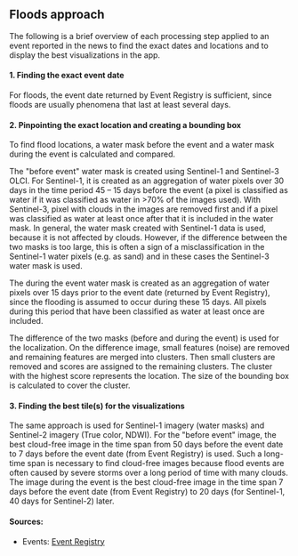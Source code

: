 ## Floods approach
The following is a brief overview of each processing step applied to an event reported in the news to find the exact dates and locations and to display the best visualizations in the app.

#### 1. Finding the exact event date 
For floods, the event date returned by Event Registry is sufficient, since floods are usually phenomena that last at least several days.

#### 2. Pinpointing the exact location and creating a bounding box
To find flood locations, a water mask before the event and a water mask during the event is calculated and compared.

The "before event" water mask is created using Sentinel-1 and Sentinel-3 OLCI. For Sentinel-1, it is created as an aggregation of water pixels over 30 days in the time period 45 – 15 days before the event (a pixel is classified as water if it was classified as water in >70% of the images used). With Sentinel-3, pixel with clouds in the images are removed first and if a pixel was classified as water at least once after that it is included in the water mask. In general, the water mask created with Sentinel-1 data is used, because it is not affected by clouds. However, if the difference between the two masks is too large, this is often a sign of a misclassification in the Sentinel-1 water pixels (e.g. as sand) and in these cases the Sentinel-3 water mask is used.

The during the event water mask is created as an aggregation of water pixels over 15 days prior to the event date (returned by Event Registry), since the flooding is assumed to occur during these 15 days. All pixels during this period that have been classified as water at least once are included.

The difference of the two masks (before and during the event) is used for the localization. On the difference image, small features (noise) are removed and remaining features are merged into clusters. Then small clusters are removed and scores are assigned to the remaining clusters. The cluster with the highest score represents the location. The size of the bounding box is calculated to cover the cluster.

#### 3. Finding the best tile(s) for the visualizations
The same approach is used for Sentinel-1 imagery (water masks) and Sentinel-2 imagery (True color, NDWI). For the "before event" image, the best cloud-free image in the time span from 50 days before the event date to 7 days before the event date (from Event Registry) is used. Such a long-time span is necessary to find cloud-free images because flood events are often caused by severe storms over a long period of time with many clouds. The image during the event is the best cloud-free image in the time span 7 days before the event date (from Event Registry) to 20 days (for Sentinel-1, 40 days for Sentinel-2) later.

#### Sources:
- Events: [Event Registry](https://eventregistry.org/)